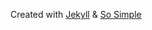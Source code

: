 Created with [Jekyll](https://jekyllrb.com) & [So Simple](https://github.com/mmistakes/so-simple-theme)
